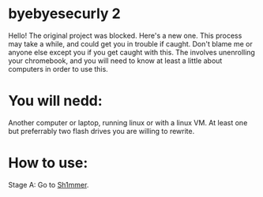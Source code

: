 # byebyesecurly 2
Hello!
The original project was blocked. Here's a new one.
This process may take a while, and could get you in trouble if caught. Don't blame me or anyone else except you if you get caught with this.
The involves unenrolling your chromebook, and you will need to know at least a little about computers in order to use this.
# You will nedd:
Another computer or laptop, running linux or with a linux VM.
At least one but preferrably two flash drives you are willing to rewrite.
# How to use:
Stage A:
Go to [Sh1mmer](www.sh1mmer.me).
